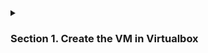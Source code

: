 <details><summary><h3>Section 1. Create the VM in Virtualbox</h3></summary>
<p>

##### test
</p>
</details>
